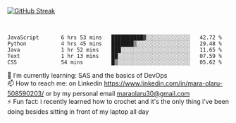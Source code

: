 

[![GitHub Streak](https://streak-stats.demolab.com?user=MaraxD&theme=tokyonight)](https://git.io/streak-stats)
 
 
 <br/>

<!--START_SECTION:waka-->

```text
JavaScript       6 hrs 53 mins   ██████████▓░░░░░░░░░░░░░░   42.72 %
Python           4 hrs 45 mins   ███████▒░░░░░░░░░░░░░░░░░   29.48 %
Java             1 hr 52 mins    ███░░░░░░░░░░░░░░░░░░░░░░   11.65 %
Text             1 hr 13 mins    ██░░░░░░░░░░░░░░░░░░░░░░░   07.59 %
CSS              54 mins         █▒░░░░░░░░░░░░░░░░░░░░░░░   05.62 %
```

<!--END_SECTION:waka-->
<!--[![willianrod's wakatime stats](https://github-readme-stats.vercel.app/api/wakatime?username=MaraxD)](https://github.com/anuraghazra/github-readme-stats)-->

🌱 I’m currently learning: SAS and the basics of DevOps<br/>
📫 How to reach me: on Linkedin https://www.linkedin.com/in/mara-olaru-508590203/ or by my personal email maraolaru30@gmail.com <br/>
⚡ Fun fact: i recently learned how to crochet and it's the only thing i've been doing besides sitting in front of my laptop all day <br/>
 
